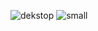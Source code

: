 
![dekstop](https://github.com/lukapain/devjobs/assets/114741110/fbd57360-4398-444a-b255-302aa8cec3c7)
![small](https://github.com/lukapain/devjobs/assets/114741110/13aedb1f-4666-4afd-a55d-3db713fcf3ec)
